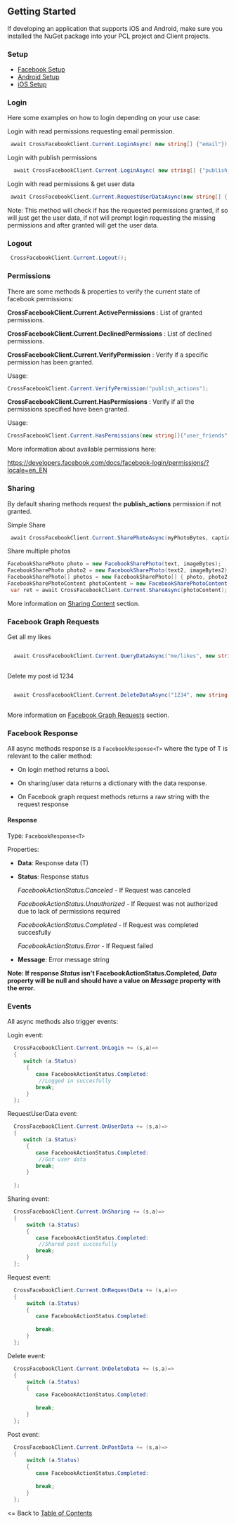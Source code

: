 ## Getting Started

If developing an application that supports iOS and Android, make sure you installed the NuGet package into your PCL project and Client projects.

### Setup
* [Facebook Setup](docs/FacebookPortalSetup.md)
* [Android Setup](docs/AndroidSetup.md)
* [iOS Setup](docs/iOSSetup.md)

### Login

Here some examples on how to login depending on your use case:

Login with read permissions requesting email permission.

```cs
 await CrossFacebookClient.Current.LoginAsync( new string[] {"email"});
```

Login with publish permissions

```cs
  await CrossFacebookClient.Current.LoginAsync( new string[] {"publish_actions"},FacebookPermissionType.Publish);
```

Login with read permissions & get user data

```cs
 await CrossFacebookClient.Current.RequestUserDataAsync(new string[] { "email", "first_name", "gender", "last_name", "birthday" }, new string[] { "email", "user_birthday" });
```
Note: This method will check if has the requested permissions granted, if so will just get the user data, if not will prompt login requesting the missing permissions and after granted will get the user data.


### Logout

```cs
 CrossFacebookClient.Current.Logout();
```

### Permissions

There are some methods & properties to verify the current state of facebook permissions:

**CrossFacebookClient.Current.ActivePermissions** : List of granted permissions.

**CrossFacebookClient.Current.DeclinedPermissions** : List of declined permissions.

**CrossFacebookClient.Current.VerifyPermission** : Verify if a specific permission has been granted.

Usage:

```cs
CrossFacebookClient.Current.VerifyPermission("publish_actions");
```

**CrossFacebookClient.Current.HasPermissions** : Verify if all the permissions specified have been granted.

Usage:

```cs
CrossFacebookClient.Current.HasPermissions(new string[]{"user_friends","user_likes"});
```

More information about available permissions here:

https://developers.facebook.com/docs/facebook-login/permissions/?locale=en_EN


### Sharing

By default sharing methods request the **publish_actions** permission if not granted.

Simple Share
```cs
 await CrossFacebookClient.Current.SharePhotoAsync(myPhotoBytes, captionText);
```

Share multiple photos
```cs
FacebookSharePhoto photo = new FacebookSharePhoto(text, imageBytes);
FacebookSharePhoto photo2 = new FacebookSharePhoto(text2, imageBytes2);
FacebookSharePhoto[] photos = new FacebookSharePhoto[] { photo, photo2 };                    
FacebookSharePhotoContent photoContent = new FacebookSharePhotoContent(photos);
 var ret = await CrossFacebookClient.Current.ShareAsync(photoContent);
```

More information on [Sharing Content](../docs/SharingContent.md) section.

### Facebook Graph Requests

Get all my likes

```cs

  await CrossFacebookClient.Current.QueryDataAsync("me/likes", new string[]{ "user_likes"});
  
```

Delete my post id 1234

```cs

  await CrossFacebookClient.Current.DeleteDataAsync("1234", new string[]{ "publish_actions"});
  
```

More information on [Facebook Graph Requests](../docs/FacebookGraphRequests.md) section.

### Facebook Response

All async methods response is a  ```FacebookResponse<T>``` where the type of T is relevant to the caller method:

   * On login method returns a bool.
     
   * On sharing/user data returns a dictionary with the data response.
   
   * On Facebook graph request methods returns a raw string with the request response

#### Response

Type: ```FacebookResponse<T>```

Properties:

* **Data**: Response data (T)

* **Status**: Response status

     *FacebookActionStatus.Canceled* - If Request was canceled
     
     *FacebookActionStatus.Unauthorized* - If Request was not authorized due to lack of permissions required
     
     *FacebookActionStatus.Completed* - If Request was completed succesfully
     
     *FacebookActionStatus.Error* - If Request failed
        
* **Message**: Error message string

**Note: If response *Status* isn't FacebookActionStatus.Completed, *Data* property will be null and should have a value on *Message* property with the error.**

### Events

All async methods also trigger events:

Login event:

```cs
  CrossFacebookClient.Current.OnLogin += (s,a)=> 
  {
     switch (a.Status)
      {
         case FacebookActionStatus.Completed:
          //Logged in succesfully
         break;
      }
  };
```

RequestUserData event:

```cs
  CrossFacebookClient.Current.OnUserData += (s,a)=> 
  {
     switch (a.Status)
      {
         case FacebookActionStatus.Completed:
          //Got user data
         break;
      }
      
  };
```

Sharing event:
  
```cs
  CrossFacebookClient.Current.OnSharing += (s,a)=> 
  {
      switch (a.Status)
      {
         case FacebookActionStatus.Completed:
          //Shared post succesfully
         break;
      }
  };
```

Request event:
  
```cs
  CrossFacebookClient.Current.OnRequestData += (s,a)=> 
  {
      switch (a.Status)
      {
         case FacebookActionStatus.Completed:
      
         break;
      }
  };
```

Delete event:
  
```cs
  CrossFacebookClient.Current.OnDeleteData += (s,a)=> 
  {
      switch (a.Status)
      {
         case FacebookActionStatus.Completed:
        
         break;
      }
  };
```

Post event:
  
```cs
  CrossFacebookClient.Current.OnPostData += (s,a)=> 
  {
      switch (a.Status)
      {
         case FacebookActionStatus.Completed:
      
         break;
      }
  };
```

<= Back to [Table of Contents](../README.md)
